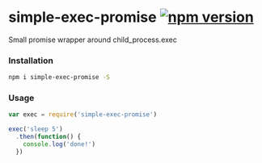 # simple-exec-promise [![npm version](https://badge.fury.io/js/simple-exec-promise.svg)](https://badge.fury.io/js/simple-exec-promise)

Small promise wrapper around child_process.exec

### Installation

```bash
npm i simple-exec-promise -S
```

### Usage

```js
var exec = require('simple-exec-promise')

exec('sleep 5')
  .then(function() {
    console.log('done!')
  })
```
